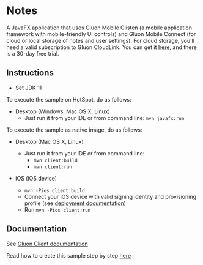 Notes
=======

A JavaFX application that uses Gluon Mobile Glisten (a mobile application framework with mobile-friendly UI controls) and Gluon Mobile Connect (for cloud or local storage of notes and user settings). 
For cloud storage, you'll need a valid subscription to Gluon CloudLink. You can get it [here](http://gluonhq.com/products/cloudlink/buy/), and there is a 30-day free trial.

Instructions
------------
- Set JDK 11

To execute the sample on HotSpot, do as follows:

* Desktop (Windows, Mac OS X, Linux)
  - Just run it from your IDE or from command line: `mvn javafx:run`

To execute the sample as native image, do as follows:

* Desktop (Mac OS X, Linux)
  - Just run it from your IDE or from command line: 
     - `mvn client:build` 
     - `mvn client:run`

* iOS (iOS device)
   - `mvn -Pios client:build`
   - Connect your iOS device with valid signing identity and provisioning profile (see [deployment documentation](https://docs.gluonhq.com/client/#_ios_deployment))
   - Run `mvn -Pios client:run`

Documentation
-------------

See [Gluon Client documentation](https://docs.gluonhq.com/client)

Read how to create this sample step by step [here](http://docs.gluonhq.com/samples/notes/)
